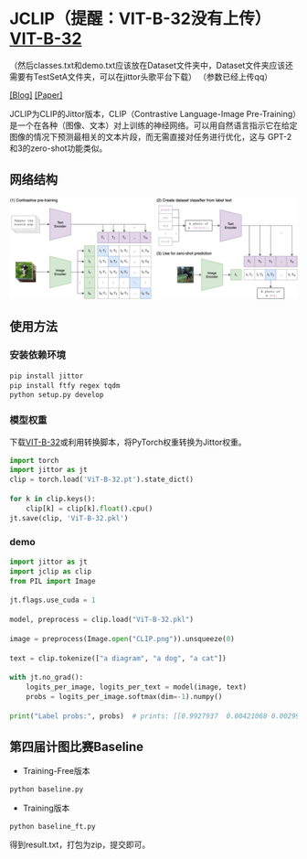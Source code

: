 # JCLIP（提醒：VIT-B-32没有上传）[VIT-B-32](https://github.com/uyzhang/JCLIP/releases/tag/%E6%9D%83%E9%87%8D)  
（然后classes.txt和demo.txt应该放在Dataset文件夹中，Dataset文件夹应该还需要有TestSetA文件夹，可以在jittor头歌平台下载）
（参数已经上传qq）


[[Blog]](https://openai.com/blog/clip/) [[Paper]](https://arxiv.org/abs/2103.00020)


JCLIP为CLIP的Jittor版本，CLIP（Contrastive Language-Image Pre-Training）是一个在各种（图像、文本）对上训练的神经网络。可以用自然语言指示它在给定图像的情况下预测最相关的文本片段，而无需直接对任务进行优化，这与 GPT-2和3的zero-shot功能类似。


## 网络结构

![CLIP](CLIP.png)


## 使用方法

### 安装依赖环境
```bash
pip install jittor
pip install ftfy regex tqdm
python setup.py develop
```

### 模型权重

下载[VIT-B-32](https://github.com/uyzhang/JCLIP/releases/tag/%E6%9D%83%E9%87%8D)或利用转换脚本，将PyTorch权重转换为Jittor权重。

```python
import torch
import jittor as jt
clip = torch.load('ViT-B-32.pt').state_dict()

for k in clip.keys():
    clip[k] = clip[k].float().cpu()
jt.save(clip, 'ViT-B-32.pkl')
```


### demo
```python
import jittor as jt
import jclip as clip
from PIL import Image

jt.flags.use_cuda = 1

model, preprocess = clip.load("ViT-B-32.pkl")

image = preprocess(Image.open("CLIP.png")).unsqueeze(0)

text = clip.tokenize(["a diagram", "a dog", "a cat"])

with jt.no_grad():
    logits_per_image, logits_per_text = model(image, text)
    probs = logits_per_image.softmax(dim=-1).numpy()

print("Label probs:", probs)  # prints: [[0.9927937  0.00421068 0.00299572]]
```


## 第四届计图比赛Baseline
- Training-Free版本
```bash
python baseline.py
```
- Training版本
```bash
python baseline_ft.py
```

得到result.txt，打包为zip，提交即可。
